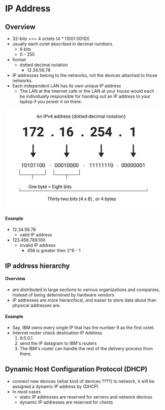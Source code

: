 # IP Address

## Overview
* 32-bits === 4 octets (4 * (1001 0010))
* usually each octet described in decimal numbers.
  * 8 bits
  * 0 - 255
* format
  * dotted decimal notation
    * 12.34.56.78
* IP addresses belong to the networks, not the devices attached to those networks.
* Each independent LAN has its own unique IP address
  * The LAN at the Internet cafe or the LAN at your house would each be individually responsible for handing out an IP address to your laptop if you power it on there.

<img src="./assets/ip_address_ipv4.png">


#### Example
* 12.34.56.78
  * valid IP address
* 123.456.789.100
  * invalid IP address
    * 456 is greater then 2^8 - 1



## IP address hierarchy

#### Overview
* are distributed in large sections to various organizations and companies, instead of being determined by hardware vendors
* IP addresses are more hierarchical, and easier to store data about than physical addresses are.


#### Example
* Say, IBM owns every single IP that has the number 9 as the first octet.
* Internet router check destination IP Address
  1. 9.0.0.1
  2. send the IP datagram to IBM's routers
  3. The IBM's router can handle the rest of the delivery process from there.

## Dynamic Host Configuration Protocol (DHCP)
* connect new devices (what kind of devices ????) to network, it will be assigned a dynamic IP address by (DHCP)
* In most cases
  * static IP addresses are reserved for servers and network devices
  * dynamic IP addresses are reserved for clients
